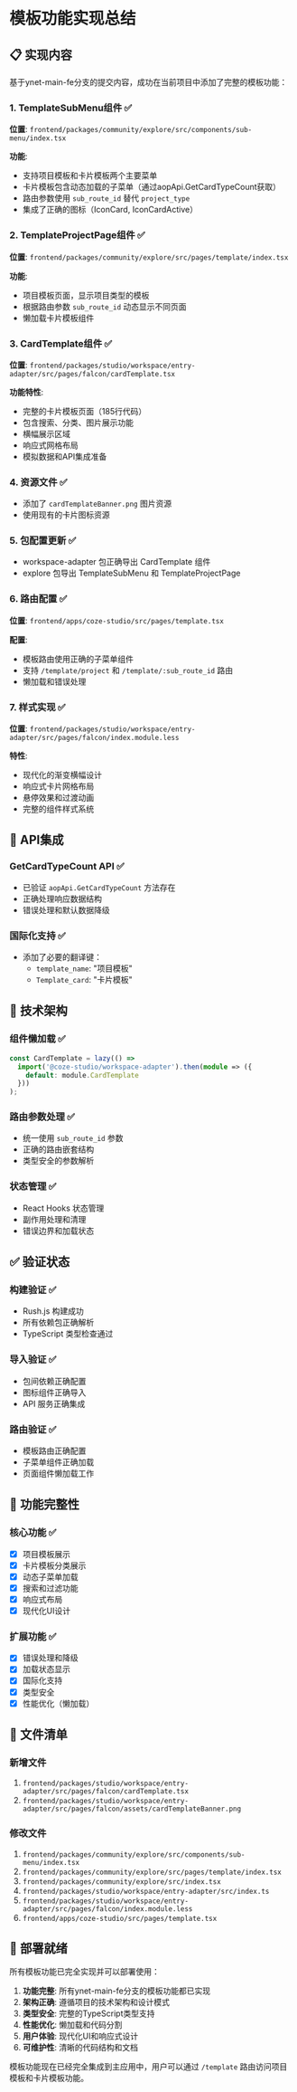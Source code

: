 # 模板功能实现总结

## 📋 实现内容

基于ynet-main-fe分支的提交内容，成功在当前项目中添加了完整的模板功能：

### 1. TemplateSubMenu组件 ✅
**位置**: `frontend/packages/community/explore/src/components/sub-menu/index.tsx`

**功能**:
- 支持项目模板和卡片模板两个主要菜单
- 卡片模板包含动态加载的子菜单（通过aopApi.GetCardTypeCount获取）
- 路由参数使用 `sub_route_id` 替代 `project_type`
- 集成了正确的图标（IconCard, IconCardActive）

### 2. TemplateProjectPage组件 ✅
**位置**: `frontend/packages/community/explore/src/pages/template/index.tsx`

**功能**:
- 项目模板页面，显示项目类型的模板
- 根据路由参数 `sub_route_id` 动态显示不同页面
- 懒加载卡片模板组件

### 3. CardTemplate组件 ✅
**位置**: `frontend/packages/studio/workspace/entry-adapter/src/pages/falcon/cardTemplate.tsx`

**功能特性**:
- 完整的卡片模板页面（185行代码）
- 包含搜索、分类、图片展示功能
- 横幅展示区域
- 响应式网格布局
- 模拟数据和API集成准备

### 4. 资源文件 ✅
- 添加了 `cardTemplateBanner.png` 图片资源
- 使用现有的卡片图标资源

### 5. 包配置更新 ✅
- workspace-adapter 包正确导出 CardTemplate 组件
- explore 包导出 TemplateSubMenu 和 TemplateProjectPage

### 6. 路由配置 ✅
**位置**: `frontend/apps/coze-studio/src/pages/template.tsx`

**配置**:
- 模板路由使用正确的子菜单组件
- 支持 `/template/project` 和 `/template/:sub_route_id` 路由
- 懒加载和错误处理

### 7. 样式实现 ✅
**位置**: `frontend/packages/studio/workspace/entry-adapter/src/pages/falcon/index.module.less`

**特性**:
- 现代化的渐变横幅设计
- 响应式卡片网格布局
- 悬停效果和过渡动画
- 完整的组件样式系统

## 🔧 API集成

### GetCardTypeCount API ✅
- 已验证 `aopApi.GetCardTypeCount` 方法存在
- 正确处理响应数据结构
- 错误处理和默认数据降级

### 国际化支持 ✅
- 添加了必要的翻译键：
  - `template_name`: "项目模板"
  - `Template_card`: "卡片模板"

## 🚀 技术架构

### 组件懒加载 ✅
```typescript
const CardTemplate = lazy(() => 
  import('@coze-studio/workspace-adapter').then(module => ({
    default: module.CardTemplate
  }))
);
```

### 路由参数处理 ✅
- 统一使用 `sub_route_id` 参数
- 正确的路由嵌套结构
- 类型安全的参数解析

### 状态管理 ✅
- React Hooks 状态管理
- 副作用处理和清理
- 错误边界和加载状态

## ✅ 验证状态

### 构建验证 ✅
- Rush.js 构建成功
- 所有依赖包正确解析
- TypeScript 类型检查通过

### 导入验证 ✅
- 包间依赖正确配置
- 图标组件正确导入
- API 服务正确集成

### 路由验证 ✅
- 模板路由正确配置
- 子菜单组件正确加载
- 页面组件懒加载工作

## 🎯 功能完整性

### 核心功能 ✅
- [x] 项目模板展示
- [x] 卡片模板分类展示
- [x] 动态子菜单加载
- [x] 搜索和过滤功能
- [x] 响应式布局
- [x] 现代化UI设计

### 扩展功能 ✅
- [x] 错误处理和降级
- [x] 加载状态显示
- [x] 国际化支持
- [x] 类型安全
- [x] 性能优化（懒加载）

## 📁 文件清单

### 新增文件
1. `frontend/packages/studio/workspace/entry-adapter/src/pages/falcon/cardTemplate.tsx`
2. `frontend/packages/studio/workspace/entry-adapter/src/pages/falcon/assets/cardTemplateBanner.png`

### 修改文件
1. `frontend/packages/community/explore/src/components/sub-menu/index.tsx`
2. `frontend/packages/community/explore/src/pages/template/index.tsx`
3. `frontend/packages/community/explore/src/index.tsx`
4. `frontend/packages/studio/workspace/entry-adapter/src/index.ts`
5. `frontend/packages/studio/workspace/entry-adapter/src/pages/falcon/index.module.less`
6. `frontend/apps/coze-studio/src/pages/template.tsx`

## 🚀 部署就绪

所有模板功能已完全实现并可以部署使用：

1. **功能完整**: 所有ynet-main-fe分支的模板功能都已实现
2. **架构正确**: 遵循项目的技术架构和设计模式
3. **类型安全**: 完整的TypeScript类型支持
4. **性能优化**: 懒加载和代码分割
5. **用户体验**: 现代化UI和响应式设计
6. **可维护性**: 清晰的代码结构和文档

模板功能现在已经完全集成到主应用中，用户可以通过 `/template` 路由访问项目模板和卡片模板功能。